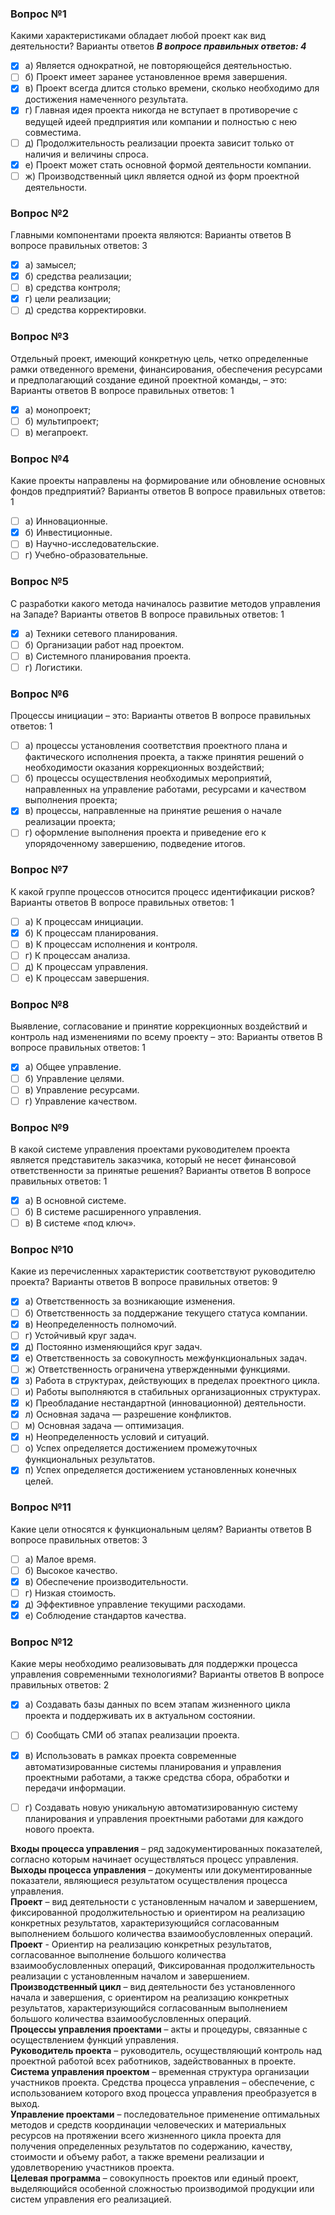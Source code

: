 ### Вопрос №1
Какими характеристиками обладает любой проект как вид деятельности?
Варианты ответов
***В вопросе правильных ответов: 4***
- [X] а) Является однократной, не повторяющейся деятельностью.
- [ ] б) Проект имеет заранее установленное время завершения.
- [X] в) Проект всегда длится столько времени, сколько необходимо для достижения намеченного результата.
- [X] г) Главная идея проекта никогда не вступает в противоречие с ведущей идеей предприятия или компании и полностью с нею совместима.
- [ ] д) Продолжительность реализации проекта зависит только от наличия и величины спроса.
- [X] е) Проект может стать основной формой деятельности компании.
- [ ] ж) Производственный цикл является одной из форм проектной деятельности.
### Вопрос №2
Главными компонентами проекта являются:
Варианты ответов
В вопросе правильных ответов: 3
- [X] а) замысел;
- [X] б) средства реализации;
- [ ] в) средства контроля;
- [X] г) цели реализации;
- [ ] д) средства корректировки.
### Вопрос №3
Отдельный проект, имеющий конкретную цель, четко определенные рамки отведенного времени, финансирования, обеспечения ресурсами и предполагающий создание единой проектной команды, – это:
Варианты ответов
В вопросе правильных ответов: 1
- [X] а) монопроект;
- [ ] б) мультипроект;
- [ ] в) мегапроект.
### Вопрос №4
Какие проекты направлены на формирование или обновление основных фондов предприятий?
Варианты ответов
В вопросе правильных ответов: 1
- [ ] а) Инновационные.
- [X] б) Инвестиционные.
- [ ] в) Научно-исследовательские.
- [ ] г) Учебно-образовательные.
### Вопрос №5
С разработки какого метода начиналось развитие методов управления на Западе?
Варианты ответов
В вопросе правильных ответов: 1
- [X] а) Техники сетевого планирования.
- [ ] б) Организации работ над проектом.
- [ ] в) Системного планирования проекта.
- [ ] г) Логистики.
### Вопрос №6
Процессы инициации – это:
Варианты ответов
В вопросе правильных ответов: 1
- [ ] а) процессы установления соответствия проектного плана и фактического исполнения проекта, а также принятия решений о необходимости оказания коррекционных воздействий;
- [ ] б) процессы осуществления необходимых мероприятий, направленных на управление работами, ресурсами и качеством выполнения проекта;
- [X] в) процессы, направленные на принятие решения о начале реализации проекта;
- [ ] г) оформление выполнения проекта и приведение его к упорядоченному завершению, подведение итогов.
### Вопрос №7
К какой группе процессов относится процесс идентификации рисков?
Варианты ответов
В вопросе правильных ответов: 1
- [ ] а) К процессам инициации.
- [X] б) К процессам планирования.
- [ ] в) К процессам исполнения и контроля.
- [ ] г) К процессам анализа.
- [ ] д) К процессам управления.
- [ ] е) К процессам завершения.
### Вопрос №8
Выявление, согласование и принятие коррекционных воздействий и контроль над изменениями по всему проекту – это:
Варианты ответов
В вопросе правильных ответов: 1
- [X] а) Общее управление.
- [ ] б) Управление целями.
- [ ] в) Управление ресурсами.
- [ ] г) Управление качеством.
### Вопрос №9
В какой системе управления проектами руководителем проекта является представитель заказчика, который не несет финансовой ответственности за принятые решения?
Варианты ответов
В вопросе правильных ответов: 1
- [X] а) В основной системе.
- [ ] б) В системе расширенного управления.
- [ ] в) В системе «под ключ».
### Вопрос №10
Какие из перечисленных характеристик соответствуют руководителю проекта?
Варианты ответов
В вопросе правильных ответов: 9
- [X] а) Ответственность за возникающие изменения.
- [ ] б) Ответственность за поддержание текущего статуса компании.
- [X] в) Неопределенность полномочий.
- [ ] г) Устойчивый круг задач.
- [X] д) Постоянно изменяющийся круг задач.
- [X] е) Ответственность за совокупность межфункциональных задач.
- [ ] ж) Ответственность ограничена утвержденными функциями.
- [X] з) Работа в структурах, действующих в пределах проектного цикла.
- [ ] и) Работы выполняются в стабильных организационных структурах.
- [X] к) Преобладание нестандартной (инновационной) деятельности.
- [X] л) Основная задача — разрешение конфликтов.
- [ ] м) Основная задача — оптимизация.
- [X] н) Неопределенность условий и ситуаций.
- [ ] о) Успех определяется достижением промежуточных функциональных результатов.
- [X] п) Успех определяется достижением установленных конечных целей.
### Вопрос №11
Какие цели относятся к функциональным целям?
Варианты ответов
В вопросе правильных ответов: 3
- [ ] а) Малое время.
- [ ] б) Высокое качество.
- [X] в) Обеспечение производительности.
- [ ] г) Низкая стоимость.
- [X] д) Эффективное управление текущими расходами.
- [X] е) Соблюдение стандартов качества.
### Вопрос №12
Какие меры необходимо реализовывать для поддержки процесса управления современными технологиями?
Варианты ответов
В вопросе правильных ответов: 2
- [X] а) Создавать базы данных по всем этапам жизненного цикла проекта и поддерживать их в актуальном состоянии.
- [ ] б) Сообщать СМИ об этапах реализации проекта.
- [X] в) Использовать в рамках проекта современные автоматизированные системы планирования и управления проектными работами, а также средства сбора, обработки и передачи информации.
- [ ] г) Создавать новую уникальную автоматизированную систему планирования и управления проектными работами для каждого нового проекта.


**Входы процесса управления** – ряд задокументированных показателей, согласно которым начинает осуществляться процесс управления. <br>
**Выходы процесса управления** – документы или документированные показатели, являющиеся результатом осуществления процесса управления.<br> 
**Проект** – вид деятельности с установленным началом и завершением, фиксированной продолжительностью и ориентиром на реализацию конкретных результатов, характеризующийся согласованным выполнением большого количества взаимообусловленных операций. <br>
**Проект** - Ориентир на реализацию конкретных результатов, согласованное выполнение большого количества взаимообусловленных операций, Фиксированная продолжительность реализации с установленным началом и завершением.<br>
**Производственный цикл** – вид деятельности без установленного начала и завершения, с ориентиром на реализацию конкретных результатов, характеризующийся согласованным выполнением большого количества взаимообусловленных операций. <br>
**Процессы управления проектами** – акты и процедуры, связанные с осуществлением функций управления.<br> 
**Руководитель проекта** – руководитель, осуществляющий контроль над проектной работой всех работников, задействованных в проекте.<br>
**Система управления проектом** – временная структура организации участников проекта. Средства процесса управления – обеспечение, с использованием которого вход процесса управления преобразуется в выход. <br>
**Управление проектами** – последовательное применение оптимальных методов и средств координации человеческих и материальных ресурсов на протяжении всего жизненного цикла проекта для получения определенных результатов по содержанию, качеству, стоимости и объему работ, а также времени реализации и удовлетворению участников проекта.<br> 
**Целевая программа** – совокупность проектов или единый проект, выделяющийся особенной сложностью производимой продукции или систем управления его реализацией.<br>

